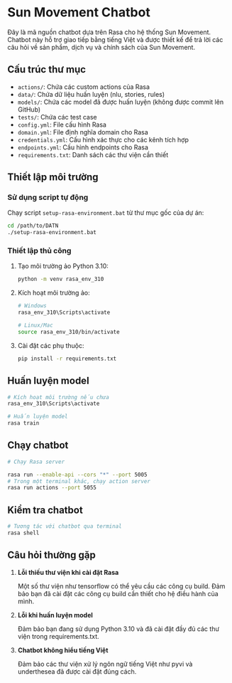 # Sun Movement Chatbot

Đây là mã nguồn chatbot dựa trên Rasa cho hệ thống Sun Movement. Chatbot này hỗ trợ giao tiếp bằng tiếng Việt và được thiết kế để trả lời các câu hỏi về sản phẩm, dịch vụ và chính sách của Sun Movement.

## Cấu trúc thư mục

- `actions/`: Chứa các custom actions của Rasa
- `data/`: Chứa dữ liệu huấn luyện (nlu, stories, rules)
- `models/`: Chứa các model đã được huấn luyện (không được commit lên GitHub)
- `tests/`: Chứa các test case
- `config.yml`: File cấu hình Rasa
- `domain.yml`: File định nghĩa domain cho Rasa
- `credentials.yml`: Cấu hình xác thực cho các kênh tích hợp
- `endpoints.yml`: Cấu hình endpoints cho Rasa
- `requirements.txt`: Danh sách các thư viện cần thiết

## Thiết lập môi trường

### Sử dụng script tự động

Chạy script `setup-rasa-environment.bat` từ thư mục gốc của dự án:

```bash
cd /path/to/DATN
./setup-rasa-environment.bat
```

### Thiết lập thủ công

1. Tạo môi trường ảo Python 3.10:
   ```bash
   python -m venv rasa_env_310
   ```

2. Kích hoạt môi trường ảo:
   ```bash
   # Windows
   rasa_env_310\Scripts\activate
   
   # Linux/Mac
   source rasa_env_310/bin/activate
   ```

3. Cài đặt các phụ thuộc:
   ```bash
   pip install -r requirements.txt
   ```

## Huấn luyện model

```bash
# Kích hoạt môi trường nếu chưa
rasa_env_310\Scripts\activate

# Huấn luyện model
rasa train
```

## Chạy chatbot

```bash
# Chạy Rasa server

rasa run --enable-api --cors "*" --port 5005
# Trong một terminal khác, chạy action server
rasa run actions --port 5055
```

## Kiểm tra chatbot

```bash
# Tương tác với chatbot qua terminal
rasa shell
```

## Câu hỏi thường gặp

1. **Lỗi thiếu thư viện khi cài đặt Rasa**
   
   Một số thư viện như tensorflow có thể yêu cầu các công cụ build. Đảm bảo bạn đã cài đặt các công cụ build cần thiết cho hệ điều hành của mình.

2. **Lỗi khi huấn luyện model**
   
   Đảm bảo bạn đang sử dụng Python 3.10 và đã cài đặt đầy đủ các thư viện trong requirements.txt.

3. **Chatbot không hiểu tiếng Việt**
   
   Đảm bảo các thư viện xử lý ngôn ngữ tiếng Việt như pyvi và underthesea đã được cài đặt đúng cách.
